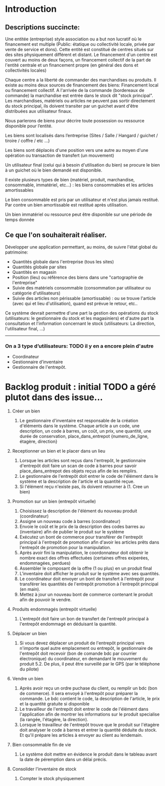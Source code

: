 
# Introduction
## Descriptions succincte:

Une entitée (entreprise) style association ou a but non lucratif où le financement est multiple (Public: étatique ou collectivité locale, privée par vente de service et dons). Cette entité est constitué de centres situés sur des sites physiquement différent et distant. Le financement d'un centre est couvert au moins de deux façons, un financement collectif de la part de l'entité centrale et un financement propre (en général des dons et collectivités locales)

Chaque centre a la liberté de commander des marchandises ou produits. Il existe au moins deux sources de financement des biens: Financement local ou financement collectif. A l'arrivée de la commande (bordereaux de commande) la marchandise est entrée dans le stock dit "stock principal". Les marchandises, matériels ou articles ne peuvent pas sortir directement du stock principal, ils doivent transiter par un guichet avant d'être distribuées aux utilisateur finaux.

Nous parlerons de biens pour décrire toute possession ou ressource disponible pour l’entité.

Les biens sont localisés dans l’entreprise (Sites / Salle / Hangard / guichet / tiroire / coffre / etc ...)

Les biens sont déplacés d'une position vers une autre  au moyen d'une opération ou transaction de transfert (un mouvement)

Un utilisateur final (celui qui à besoin d'utilisation du bien) se procure le bien à un guichet où le bien demandé est disponible.

Il existe plusieurs types de bien (matériel, produit, marchandise, consommable, immatériel, etc...) :  les biens consommables et les articles amortissables

Le bien consommable est pris par un utilisateur et n'est plus jamais restitué. Par contre un bien amortissable est restitué après utilisation.

Un bien immatériel ou ressource peut être disponible sur une période de temps donnée

## Ce que l'on souhaiterait réaliser.

Développer une application permettant, au moins, de suivre l'état global du patrimoine: 

* Quantités globale dans l'entreprise (tous les sites)
* Quantités globale par sites
* Quantités en magasin
* Position (lieu) ou référence des biens dans une "cartographie de l'entreprise"
* Suivie des matériels consommable (consommation par utilisateur ou catégorie d'utilisateurs)
* Suivie des articles non périssable (amortissable) : ou se trouve l'article (avec qui et lieu d'utilisation), quand est prévue le retour, etc..

Ce système devrait permettre d'une part la gestion des opérations du stock (utilisateurs: le gestionnaire du stock et les magasiniers) et d'autre part la consultation et l'information concernant le stock (utilisateurs: La direction, l'utilisateur final, ...)

---

### On a 3 type d’utilisateurs:  TODO il y en a encore plein d'autre
* Coordinateur 
* Gestionnaire d’inventaire
* Gestionnaire de l'entrepôt.


# Backlog produit : initial TODO a géré plutot dans des issue...
1. Créer un bien
     1.	Le gestionnaire d'inventaire est responsable de la création d'éléments dans le système. Chaque article a un code, une description, un code à barres, un coût, un prix, une quantité, une durée de conservation, place_dans_entrepot {numero_de_ligne, étagère, direction}
  
2. Receptionner un bien et le placer dans un lieu
    1. Lorsque les articles sont reçus dans l'entrepôt, le gestionnaire d'entrepôt doit faire un scan de code à barres pour savoir  place_dans_entrepot des objets reçus afin de les remplirs.
    2. Le gestionnaire de l'entrepôt doit entrer le code de l'élément dans le système et la description de l'article et la quantité reçue.
    3. Si l'élément reçu n'existe pas, ils doivent retourner à (1. Cree un bien)
3. Promotion sur un bien (entrepôt virtuelle)
    1.	Choisissez la description de l'élément du nouveau produit (coordinateur)
    2.	Assigne un nouveau code à barres (coordinateur)
    3.	Envoie le coût et le prix de la description des codes barres au (inventaire) afin de publier le produit sur le système
    4.	Exécutez un bont de commerce pour transférer de l'entrepôt principal à l'entrepôt de promotion afin d'avoir les articles prêts dans l'entrepôt de promotion pour la manipulation.
    5.	Après avoir fini la manipulation, le coordonnateur doit obtenir le nombre exact des offres effectuées (certaines offres exiperées, endommagées, perdues)
    6.	Assembler le composant de la offre (1 ou plus) en un produit final
    7.	L'inventaire doit afficher le produit sur le système avec ses quantités.
    8.	Le coordinateur doit envoyer un bont de transfert à l'entrepôt pour transférer les quantités de l'entrepôt promotion à l'entrepôt principal (en main).
    9.	Mettez à jour un nouveau bont de commerce contenant le produit afin de pouvoir le vendre.
4. Produits endommagés (entrepôt virtuelle)
    1.	L'entrepôt doit faire un bon de transfert de l'entrepôt principal à l'entrepôt endommagé en déduisant la quantité.
5.	Déplacer un bien
    1.	Si vous devez déplacer un produit de l'entrepôt principal vers n'importe quel autre emplacement ou entrepôt, le gestionnaire de l'entrepôt doit recevoir (bon de comande bdc par courrier électronique) du coordinateur, en demandant le mouvement du produit
    5.2.	De plus, il peut être surveillé par le GPS (par le téléphone du pilote)
6.	Vendre un bien
    1.	Après avoir reçu un ordre puchase du client, ou remplir un bdc (bon de commerce). Il sera envoyé à l'entrepôt pour préparer la commande. Le bdc contient le code, la description de l'article, le prix et la quantité gratuite si disponible
    2.	Le travailleur de l'entrepôt doit entrer le code de l'élément dans l'application afin de montrer les informations sur le produit specialise (la rangée, l'étagère, la direction).
    3.	Lorsque le travailleur de l'entrepôt trouve que le produit sur l'étagère doit analyser le code à barres et entrer la quantité déduite du stock. Et qu'il prépare les articles à envoyer au client au lendemain.

7.	Bien consommable fin de vie
    1.	Le système doit mettre en évidence le produit dans le tableau avant la date de péremption dans un délai précis.
    
8. Consolider l'inventaire de stock
    1. Compter le stock physiquement
